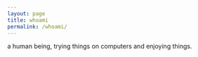```yaml
---
layout: page
title: whoami 
permalink: /whoami/
---
```


a human being, trying things on computers and enjoying things. 
